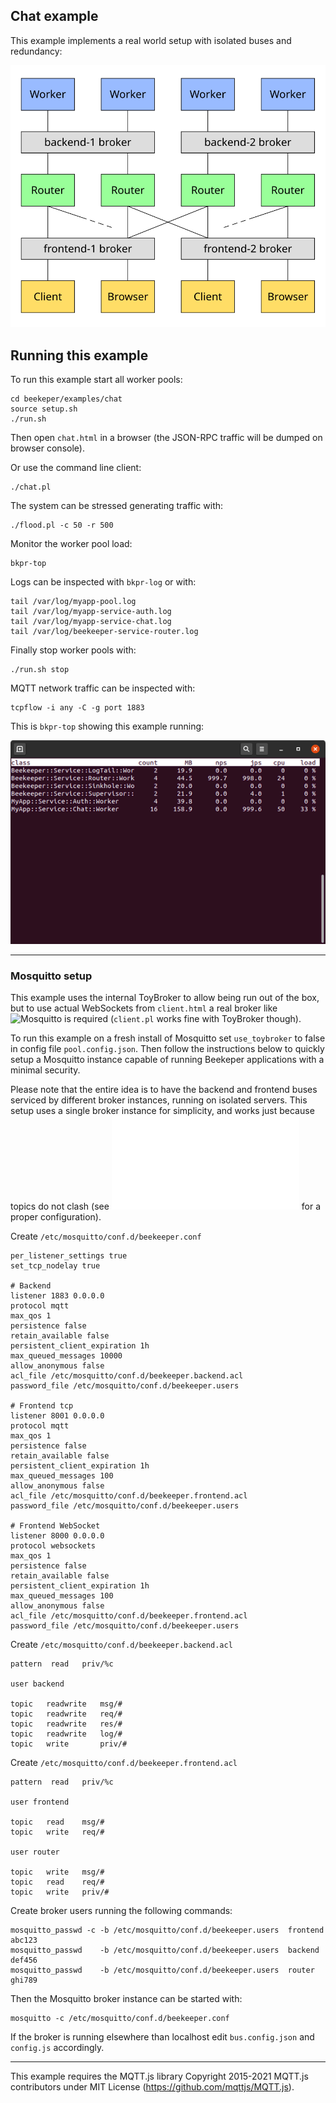 ## Chat example

This example implements a real world setup with isolated buses and redundancy:

![](../../doc/images/chat.svg)


## Running this example

To run this example start all worker pools:
```
cd beekeper/examples/chat
source setup.sh
./run.sh
```
Then open `chat.html` in a browser (the JSON-RPC traffic will be dumped on browser console). 

Or use the command line client:
```
./chat.pl
```
The system can be stressed generating traffic with:
```
./flood.pl -c 50 -r 500
```
Monitor the worker pool load:
```
bkpr-top
```
Logs can be inspected with `bkpr-log` or with:
```
tail /var/log/myapp-pool.log
tail /var/log/myapp-service-auth.log
tail /var/log/myapp-service-chat.log
tail /var/log/beekeeper-service-router.log
```
Finally stop worker pools with:
```
./run.sh stop
```
MQTT network traffic can be inspected with:
```
tcpflow -i any -C -g port 1883
```
This is `bkpr-top` showing this example running:

![](../../doc/images/bkpr-top.png)

---

### Mosquitto setup

This example uses the internal ToyBroker to allow being run out of the box, but to use actual 
WebSockets from `client.html` a real broker like ![Mosquitto](https://mosquitto.org/) is required
(`client.pl` works fine with ToyBroker though).

To run this example on a fresh install of Mosquitto set `use_toybroker` to false in config file
`pool.config.json`. Then follow the instructions below to quickly setup a Mosquitto instance capable 
of running Beekeper applications with a minimal security. 

Please note that the entire idea is to have the backend and frontend buses serviced by different broker 
instances, running on isolated servers. This setup uses a single broker instance for simplicity, and works 
just because topics do not clash (see ![Brokers.md](../../doc/Brokers.md) for a proper configuration).

Create `/etc/mosquitto/conf.d/beekeeper.conf`
```
per_listener_settings true
set_tcp_nodelay true

# Backend
listener 1883 0.0.0.0
protocol mqtt
max_qos 1
persistence false
retain_available false
persistent_client_expiration 1h
max_queued_messages 10000
allow_anonymous false
acl_file /etc/mosquitto/conf.d/beekeeper.backend.acl
password_file /etc/mosquitto/conf.d/beekeeper.users

# Frontend tcp
listener 8001 0.0.0.0
protocol mqtt
max_qos 1
persistence false
retain_available false
persistent_client_expiration 1h
max_queued_messages 100
allow_anonymous false
acl_file /etc/mosquitto/conf.d/beekeeper.frontend.acl
password_file /etc/mosquitto/conf.d/beekeeper.users

# Frontend WebSocket
listener 8000 0.0.0.0
protocol websockets
max_qos 1
persistence false
retain_available false
persistent_client_expiration 1h
max_queued_messages 100
allow_anonymous false
acl_file /etc/mosquitto/conf.d/beekeeper.frontend.acl
password_file /etc/mosquitto/conf.d/beekeeper.users

```
Create `/etc/mosquitto/conf.d/beekeeper.backend.acl`
```
pattern  read   priv/%c

user backend

topic   readwrite   msg/#
topic   readwrite   req/#
topic   readwrite   res/#
topic   readwrite   log/#
topic   write       priv/#
```
Create `/etc/mosquitto/conf.d/beekeeper.frontend.acl`
```
pattern  read   priv/%c

user frontend

topic   read    msg/#
topic   write   req/#

user router

topic   write   msg/#
topic   read    req/#
topic   write   priv/#
```
Create broker users running the following commands:
```
mosquitto_passwd -c -b /etc/mosquitto/conf.d/beekeeper.users  frontend  abc123
mosquitto_passwd    -b /etc/mosquitto/conf.d/beekeeper.users  backend   def456
mosquitto_passwd    -b /etc/mosquitto/conf.d/beekeeper.users  router    ghi789
```
Then the Mosquitto broker instance can be started with:
```
mosquitto -c /etc/mosquitto/conf.d/beekeeper.conf
```
If the broker is running elsewhere than localhost edit `bus.config.json` and `config.js` accordingly.

---

This example requires the MQTT.js library Copyright 2015-2021 MQTT.js contributors 
under MIT License (<https://github.com/mqttjs/MQTT.js>).
